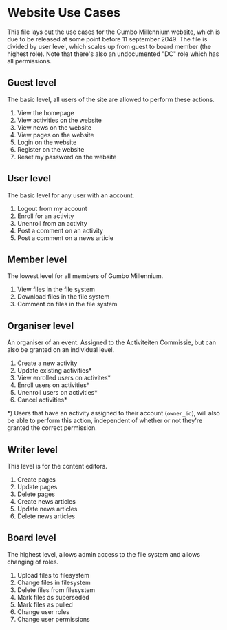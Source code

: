 # Website Use Cases

This file lays out the use cases for the Gumbo Millennium website, which is due
to be released at some point before 11 september 2049.  The file is divided by
user level, which scales up from guest to board member (the highest role). Note
that there's also an undocumented "DC" role which has all permissions.

## Guest level

The basic level, all users of the site are allowed to perform these actions.

1. View the homepage
2. View activities on the website
3. View news on the website
4. View pages on the website
5. Login on the website
6. Register on the website
7.  Reset my password on the website

## User level

The basic level for any user with an account.

1. Logout from my account
2. Enroll for an activity
3. Unenroll from an activity
4. Post a comment on an activity
5. Post a comment on a news article

## Member level

The lowest level for all members of Gumbo Millennium.

1. View files in the file system
2. Download files in the file system
3. Comment on files in the file system

## Organiser level

An organiser of an event. Assigned to the Activiteiten Commissie, but can also
be granted on an individual level.

1. Create a new activity
2. Update existing activities*
3. View enrolled users on activites*
4. Enroll users on activities*
5. Unenroll users on activities*
6. Cancel activities*

*) Users that have an activity assigned to their account (`owner_id`), will
also be able to perform this action, independent of whether or not they're
granted the correct permission.

## Writer level

This level is for the content editors.

1. Create pages
2. Update pages
3. Delete pages
4. Create news articles
5. Update news articles
6. Delete news articles

## Board level

The highest level, allows admin access to the file system and
allows changing of roles.

1. Upload files to filesystem
2. Change files in filesystem
3. Delete files from filesystem
4. Mark files as superseded
5. Mark files as pulled
6. Change user roles
7. Change user permissions
